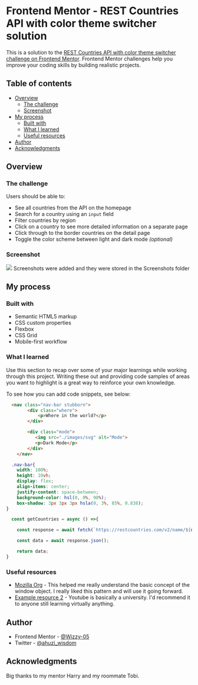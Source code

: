 # Frontend Mentor - REST Countries API with color theme switcher solution

This is a solution to the [REST Countries API with color theme switcher challenge on Frontend Mentor](https://www.frontendmentor.io/challenges/rest-countries-api-with-color-theme-switcher-5cacc469fec04111f7b848ca). Frontend Mentor challenges help you improve your coding skills by building realistic projects. 

## Table of contents

- [Overview](#overview)
  - [The challenge](#the-challenge)
  - [Screenshot](#screenshot)
- [My process](#my-process)
  - [Built with](#built-with)
  - [What I learned](#what-i-learned)
  - [Useful resources](#useful-resources)
- [Author](#author)
- [Acknowledgments](#acknowledgments)


## Overview

### The challenge

Users should be able to:

- See all countries from the API on the homepage
- Search for a country using an `input` field
- Filter countries by region
- Click on a country to see more detailed information on a separate page
- Click through to the border countries on the detail page
- Toggle the color scheme between light and dark mode *(optional)*

### Screenshot

![](./screenshot.jpg)
Screenshots were added and they were stored in the Screenshots folder

## My process

### Built with

- Semantic HTML5 markup
- CSS custom properties
- Flexbox
- CSS Grid
- Mobile-first workflow


### What I learned

Use this section to recap over some of your major learnings while working through this project. Writing these out and providing code samples of areas you want to highlight is a great way to reinforce your own knowledge.

To see how you can add code snippets, see below:

```html
  <nav class="nav-bar stubborn">
        <div class="where">
            <p>Where in the world?</p>
        </div>

        <div class="mode">
           <img src="./images/svg" alt="Mode">
           <p>Dark Mode</p>
        </div>
    </nav>
```
```css
  .nav-bar{
    width: 100%;
    height: 10vh;
    display: flex;
    align-items: center;
    justify-content: space-between;
    background-color: hsl(0, 0%, 98%);
    box-shadow: 3px 3px 3px hsla(0, 3%, 85%, 0.838);
}
```
```js
  const getCountries = async () =>{

    const response = await fetch(`https://restcountries.com/v2/name/${name}`);

    const data = await response.json();

    return data;
}
```

### Useful resources

- [Mozilla Org](https://developer.mozilla.org/en-US/docs/Web/API/URLSearchParams) - This helped me really understand the basic concept of the window object. I really liked this pattern and will use it going forward.
- [Example resource 2](https://www.youtube.com/) - Youtube is basically a university. I'd recommend it to anyone still learning virtually anything.


## Author
- Frontend Mentor - [@Wizzy-05](https://www.frontendmentor.io/profile/Wizzy-05)
- Twitter - [@ahuzi_wisdom](https://twitter.com/home)

## Acknowledgments
Big thanks to my mentor Harry and my roommate Tobi.
